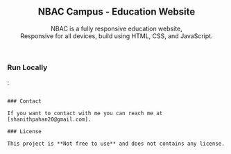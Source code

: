 <div align="center">
  
  <br />

  <h2 align="center">NBAC Campus - Education Website</h2>

  NBAC is a fully responsive education website, <br />Responsive for all devices, build using HTML, CSS, and JavaScript.


</div>

<br />

### Run Locally
:

```

### Contact

If you want to contact with me you can reach me at [shanithpahan20@gmail.com].

### License

This project is **Not free to use** and does not contains any license.
